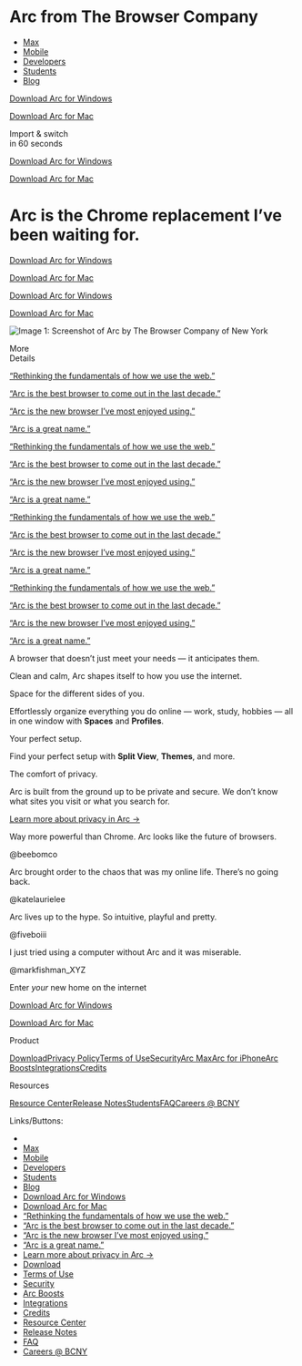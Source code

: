 Arc from The Browser Company
===============

[](https://arc.net/)

*   [Max](https://arc.net/max)
*   [Mobile](https://arc.net/search)
*   [Developers](https://arc.net/developers)
*   [Students](https://arc.net/students)
*   [Blog](https://arc.net/blog)

[Download Arc for Windows](https://releases.arc.net/windows/ArcInstaller.exe)

[Download Arc for Mac](https://releases.arc.net/release/Arc-latest.dmg)

Import & switch  
in 60 seconds

[Download Arc for Windows](https://releases.arc.net/windows/ArcInstaller.exe)

[Download Arc for Mac](https://releases.arc.net/release/Arc-latest.dmg)

Arc is the Chrome replacement I’ve been waiting for.
====================================================

[](https://www.theverge.com/23462235/arc-web-browser-review)

[Download Arc for Windows](https://releases.arc.net/windows/ArcInstaller.exe)

[Download Arc for Mac](https://releases.arc.net/release/Arc-latest.dmg)

[Download Arc for Windows](https://releases.arc.net/windows/ArcInstaller.exe)

[Download Arc for Mac](https://releases.arc.net/release/Arc-latest.dmg)

![Image 1: Screenshot of Arc by The Browser Company of New York](https://arc.net/_next/image?url=%2Fbrowser-mmmhome.png&w=3840&q=100)

More  
Details

[“Rethinking the fundamentals of how we use the web.”](https://www.bloomberg.com/news/features/2022-05-27/google-chrome-and-apple-safari-challenged-by-browser-upstart)

[“Arc is the best browser to come out in the last decade.”](https://www.inverse.com/gear/arc-web-browser-the-browser-company-josh-miller)

[“Arc is the new browser I’ve most enjoyed using.”](https://www.fastcompany.com/90774866/four-radical-chrome-alternatives-to-reboot-your-web-browser)

[“Arc is a great name.”](https://youtu.be/p_5QSsNpWmE?t=330)

[“Rethinking the fundamentals of how we use the web.”](https://www.bloomberg.com/news/features/2022-05-27/google-chrome-and-apple-safari-challenged-by-browser-upstart)

[“Arc is the best browser to come out in the last decade.”](https://www.inverse.com/gear/arc-web-browser-the-browser-company-josh-miller)

[“Arc is the new browser I’ve most enjoyed using.”](https://www.fastcompany.com/90774866/four-radical-chrome-alternatives-to-reboot-your-web-browser)

[“Arc is a great name.”](https://youtu.be/p_5QSsNpWmE?t=330)

[“Rethinking the fundamentals of how we use the web.”](https://www.bloomberg.com/news/features/2022-05-27/google-chrome-and-apple-safari-challenged-by-browser-upstart)

[“Arc is the best browser to come out in the last decade.”](https://www.inverse.com/gear/arc-web-browser-the-browser-company-josh-miller)

[“Arc is the new browser I’ve most enjoyed using.”](https://www.fastcompany.com/90774866/four-radical-chrome-alternatives-to-reboot-your-web-browser)

[“Arc is a great name.”](https://youtu.be/p_5QSsNpWmE?t=330)

[“Rethinking the fundamentals of how we use the web.”](https://www.bloomberg.com/news/features/2022-05-27/google-chrome-and-apple-safari-challenged-by-browser-upstart)

[“Arc is the best browser to come out in the last decade.”](https://www.inverse.com/gear/arc-web-browser-the-browser-company-josh-miller)

[“Arc is the new browser I’ve most enjoyed using.”](https://www.fastcompany.com/90774866/four-radical-chrome-alternatives-to-reboot-your-web-browser)

[“Arc is a great name.”](https://youtu.be/p_5QSsNpWmE?t=330)

A browser that doesn’t just meet your needs — it anticipates them.

Clean and calm, Arc shapes itself to how you use the internet.

Space for the different sides of you.

Effortlessly organize everything you do online — work, study, hobbies — all in one window with **Spaces** and **Profiles**.

Your perfect setup.

Find your perfect setup with **Split View**, **Themes**, and more.

The comfort of privacy.

Arc is built from the ground up to be private and secure. We don’t know what sites you visit or what you search for.

[Learn more about privacy in Arc →](https://arc.net/privacy)

Way more powerful than Chrome. Arc looks like the future of browsers.

@beebomco

Arc brought order to the chaos that was my online life. There’s no going back.

@katelaurielee

Arc lives up to the hype. So intuitive, playful and pretty.

@fiveboiii

I just tried using a computer without Arc and it was miserable.

@markfishman\_XYZ

Enter _your_ new home on the internet

[Download Arc for Windows](https://releases.arc.net/windows/ArcInstaller.exe)

[Download Arc for Mac](https://releases.arc.net/release/Arc-latest.dmg)

[](https://arc.net/)

Product

[Download](https://arc.net/download)[Privacy Policy](https://arc.net/privacy)[Terms of Use](https://start.arc.net/terms-of-use)[Security](https://arc.net/security)[Arc Max](https://arc.net/max)[Arc for iPhone](https://arc.net/search)[Arc Boosts](https://arc.net/boosts)[Integrations](https://arc.net/integrations)[Credits](https://arc.net/credits)

Resources

[Resource Center](https://resources.arc.net/)[Release Notes](https://resources.arc.net/hc/en-us/articles/20498293324823-2024-Release-Notes)[Students](https://arc.net/students)[FAQ](https://arc.net/faq)[Careers @ BCNY](https://thebrowser.company/careers/)

[](https://www.youtube.com/c/TheBrowserCompany)[](https://twitter.com/browsercompany)

[](https://thebrowser.company/)

[](https://thebrowser.company/)

Links/Buttons:
- [](https://thebrowser.company/)
- [Max](https://arc.net/max)
- [Mobile](https://arc.net/search)
- [Developers](https://arc.net/developers)
- [Students](https://arc.net/students)
- [Blog](https://arc.net/blog)
- [Download Arc for Windows](https://releases.arc.net/windows/ArcInstaller.exe)
- [Download Arc for Mac](https://releases.arc.net/release/Arc-latest.dmg)
- [“Rethinking the fundamentals of how we use the web.”](https://www.bloomberg.com/news/features/2022-05-27/google-chrome-and-apple-safari-challenged-by-browser-upstart)
- [“Arc is the best browser to come out in the last decade.”](https://www.inverse.com/gear/arc-web-browser-the-browser-company-josh-miller)
- [“Arc is the new browser I’ve most enjoyed using.”](https://www.fastcompany.com/90774866/four-radical-chrome-alternatives-to-reboot-your-web-browser)
- [“Arc is a great name.”](https://youtu.be/p_5QSsNpWmE?t=330)
- [Learn more about privacy in Arc →](https://arc.net/privacy)
- [Download](https://arc.net/download)
- [Terms of Use](https://start.arc.net/terms-of-use)
- [Security](https://arc.net/security)
- [Arc Boosts](https://arc.net/boosts)
- [Integrations](https://arc.net/integrations)
- [Credits](https://arc.net/credits)
- [Resource Center](https://resources.arc.net/)
- [Release Notes](https://resources.arc.net/hc/en-us/articles/20498293324823-2024-Release-Notes)
- [FAQ](https://arc.net/faq)
- [Careers @ BCNY](https://thebrowser.company/careers/)
